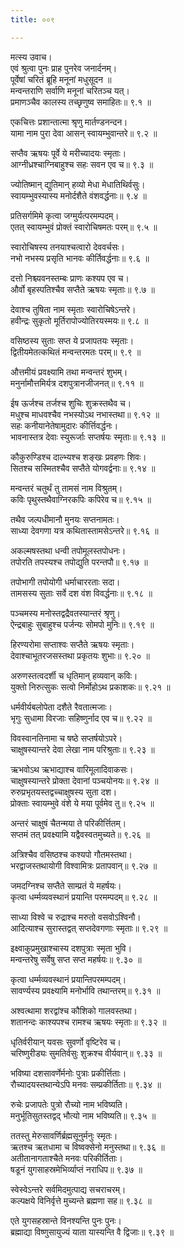 ```yaml
---
title: ००९

---
```

मत्स्य उवाच।  
एवं श्रुत्वा पुनः प्राह पुनरेव जनार्दनम्।  
पूर्वेषां चरितं ब्रूहि मनूनां मधुसूदन ॥  
मन्वन्तराणि सर्वाणि मनूनां चरितञ्च यत्।  
प्रमाणञ्चैव कालस्य तच्छृणुष्व समाहितः॥ ९.१ ॥  
  
एकचित्तः प्रशान्तात्मा श्रृणु मार्तण्डनन्दन।  
यामा नाम पुरा देवा आसन् स्वायम्भुवान्तरे॥ ९.२ ॥  
  
सप्तैव ऋषयः पूर्वे ये मरीच्यादयः स्मृताः।  
आग्नीध्रश्चाग्निबाहुश्च सहः सवन एव च॥ ९.३ ॥  
  
ज्योतिष्मान्‌ द्युतिमान्‌ हव्यो मेधा मेधातिथिर्वसुः।  
स्वायम्भुवस्यास्य मनोर्दशैते वंशवर्द्धनाः॥ ९.४ ॥  
  
प्रतिसर्गमिमे कृत्वा जग्मुर्यत्परमम्पदम्।  
एतत्‌ स्वायम्भुवं प्रोक्तं स्वारोचिषमतः परम्॥ ९.५ ॥  
  
स्वारोचिषस्य तनयाश्चत्वारो देववर्चसः।  
नभो नभस्य प्रसृति भानवः कीर्तिवर्द्धनाः॥ ९.६ ॥  
  
दत्तो निश्च्यवनस्तम्बः प्राणः कश्यप एव च।  
और्वो बृहस्पतिश्चैव सप्तैते ऋषयः स्मृताः॥ ९.७ ॥  
  
देवाश्च तुषिता नाम स्मृताः स्वारोचिषेऽन्तरे।  
हवीन्द्रः सुकृतो मूर्तिरापोज्योतिरयस्मयः॥ ९.८ ॥  
  
वसिष्ठस्य सुताः सप्त ये प्रजापतयः स्मृताः।  
द्वितीयमेतत्कथितं मन्वन्तरमतः परम्॥ ९.९ ॥  
  
औत्तमीयं प्रवक्ष्यामि तथा मन्वन्तरं शुभम्।  
मनुर्नामौत्तमिर्यत्र दशपुत्रानजीजनत्॥ ९.११ ॥  
  
ईष ऊर्जश्च तर्जश्च शुचिः शुक्रस्तथैव च।  
मधुश्च माधवश्चैव नभस्योऽथ नभास्तथा॥ ९.१२ ॥  
सहः कनीयानेतेषामुदारः कीर्त्तिवर्द्धनः।  
भावनास्तत्र देवाः स्युरूर्जाः सप्तर्षयः स्मृताः॥ ९.१३ ॥  
  
कौकुरुण्डिश्च दाल्भ्यश्च शङ्खः प्रवहणः शिवः।  
सितश्च सस्मितश्चैव सप्तैते योगवर्द्वनाः॥ ९.१४ ॥  
  
मन्वन्तरं चतुर्थं तु तामसं नाम विश्रुतम्।  
कविः पृथुस्तथैवाग्निरकपिः कपिरेव च॥ ९.१५ ॥  
  
तथैव जल्पधीमानौ मुनयः सप्तनामतः।  
साध्या देवगणा यत्र कथितास्तामसेऽन्तरे॥ ९.१६ ॥  
  
अकल्मषस्तथा धन्वी तपोमूलस्तपोधनः।  
तपोरति तपस्यश्च तपोद्युति परन्तपौ॥ ९.१७ ॥  
  
तपोभागी तपोयोगी धर्माचाररताः सदा।  
तामसस्य सुताः सर्वे दश वंश विवर्द्धनाः॥ ९.१८ ॥  
  
पञ्चमस्य मनोस्तद्वद्रैवतस्यान्तरं श्रृणु।  
ऐन्द्रबाहुः सुबाहुश्च पर्जन्यः सोमपो मुनिः॥ ९.१९ ॥  
  
हिरण्यरोमा सप्ताश्वः सप्तैते ऋषयः स्मृताः।  
देवाश्चाभूतरजसस्तथा प्रकृतयः शुभाः॥ ९.२० ॥  
  
अरुणस्तत्वदर्शी च धृतिमान्‌ हव्यवान्‌ कविः।  
युक्तो निरुत्सुकः सत्वो निर्मोहोऽथ प्रकाशकः॥ ९.२१ ॥  
  
धर्मवीर्यबलोपेता दशैते रैवतात्मजाः।  
भृगुः सुधामा विरजाः सहिष्णुर्नाद एव च॥ ९.२२ ॥  
  
विवस्वानतिनामा च षष्ठे सप्तर्षयोऽपरे।  
चाक्षुषस्यान्तरे देवा लेखा नाम परिश्रुताः॥ ९.२३ ॥  
  
ऋभवोऽथ ऋभाद्याश्च वारिमूलादिवाकसः।  
चाक्षुषस्यान्तरे प्रोक्ता देवानां पञ्चयोनयः॥ ९.२४ ॥  
रुरुप्रभृतयस्तद्वच्चाक्षुषस्य सुता दश।  
प्रोक्ताः स्वायम्भुवे वंशे ये मया पूर्वमेव तु॥ ९.२५ ॥  
  
अन्तरं चाक्षुषं चैतन्मया ते परिकीर्त्तितम्।  
सप्तमं तत्‌ प्रवक्ष्यामि यद्वैवस्वतमुच्यते॥ ९.२६ ॥  
  
अत्रिश्चैव वसिष्ठश्च कश्यपो गौतमस्तथा।  
भरद्वाजस्तथायोगी विश्वामित्रः प्रतापवान्॥ ९.२७ ॥  
  
जमदग्निश्च सप्तैते साम्प्रतं ये महर्षयः।  
कृत्वा धर्म्मव्यवस्थानं प्रयान्ति परमम्पदम्॥ ९.२८ ॥  
  
साध्या विश्वे च रुद्राश्च मरुतो वसवोऽश्विनौ।  
आदित्याश्च सुरास्तद्वत्‌ सप्तदेवगणाः स्मृताः॥ ९.२९ ॥  
  
इक्ष्वाकुप्रमुखाश्चास्य दशपुत्राः स्मृता भुवि।  
मन्वन्तरेषु सर्वेषु सप्त सप्त महर्षयः॥ ९.३० ॥  
  
कृत्वा धर्म्मव्यवस्थानं प्रयान्तिपरमम्पदम्।  
सावर्ण्यस्य प्रवक्ष्यामि मनोर्भावि तथान्तरम्॥ ९.३१ ॥  
  
अश्वत्थामा शरद्वांश्च कौशिको गालवस्तथा।  
शतानन्दः काश्यपश्च रामश्च ऋषयः स्मृताः॥ ९.३२ ॥  
  
धृतिर्वरीयान् यवसः सुवर्णो वृष्टिरेव च।  
चरिष्णुरीड्यः सुमतिर्वसुः शुक्रश्च वीर्यवान्॥ ९.३३ ॥  
  
भविष्या दशसावर्णेर्मनोः पुत्राः प्रकीर्त्तिताः।  
रौच्यादयस्तथान्येऽपि मनवः सम्प्रकीर्तिताः॥ ९.३४ ॥  
  
रुचेः प्रजापतेः पुत्रो रौच्यो नाम भविष्यति।  
मनुर्भूतिसुतस्तद्वद् भौत्यो नाम भविष्यति॥ ९.३५ ॥  
  
ततस्तु मेरुसावर्णिर्ब्रह्मसूनुर्मनुः स्मृतः।  
ऋतश्च ऋतधामा च विष्वक्सेनो मनुस्तथा॥ ९.३६ ॥  
अतीतानागताश्चैते मनवः परिकीर्तिताः।  
षडूनं युगसाहस्रमेभिर्व्याप्तं नराधिप॥ ९.३७ ॥  
  
स्वेस्वेऽन्तरे सर्वमिदमुत्पाद्य सचराचरम्।  
कल्पक्षये विनिर्वृत्ते मुच्यन्ते ब्रह्मणा सह॥ ९.३८ ॥  
  
एते युगसहस्रान्ते विनश्यन्ति पुनः पुनः।  
ब्रह्माद्या विष्णुसायुज्यं याता यास्यन्ति वै द्विजाः॥ ९.३९ ॥